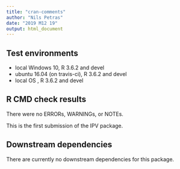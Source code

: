 ```yaml
---
title: "cran-comments"
author: "Nils Petras"
date: "2019 M12 19"
output: html_document
---
```


## Test environments
* local Windows 10, R 3.6.2 and devel
* ubuntu 16.04 (on travis-ci), R 3.6.2 and devel
* local OS , R 3.6.2 and devel

## R CMD check results
There were no ERRORs, WARNINGs, or NOTEs.

This is the first submission of the IPV package.

## Downstream dependencies
There are currently no downstream dependencies for this package.
